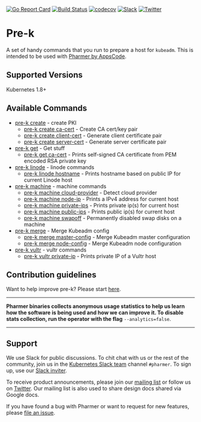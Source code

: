 [![Go Report Card](https://goreportcard.com/badge/pharmer.dev/pre-k)](https://goreportcard.com/report/pharmer.dev/pre-k)
[![Build Status](https://travis-ci.org/pharmer/pre-k.svg?branch=master)](https://travis-ci.org/pharmer/pre-k)
[![codecov](https://codecov.io/gh/pharmer/pre-k/branch/master/graph/badge.svg)](https://codecov.io/gh/pharmer/pre-k)
[![Slack](http://slack.kubernetes.io/badge.svg)](http://slack.kubernetes.io/#pharmer)
[![Twitter](https://img.shields.io/twitter/follow/appscodehq.svg?style=social&logo=twitter&label=Follow)](https://twitter.com/intent/follow?screen_name=AppsCodeHQ)

# Pre-k
A set of handy commands that you run to prepare a host for `kubeadm`. This is intended to be used with [Pharmer by AppsCode](https://appscode.com/products/pharmer).


## Supported Versions
Kubernetes 1.8+


## Available Commands
* [pre-k create](/docs/reference/pre-k_create.md)	 - create PKI
  * [pre-k create ca-cert](/docs/reference/pre-k_create_ca-cert.md)	 - Create CA cert/key pair
  * [pre-k create client-cert](/docs/reference/pre-k_create_client-cert.md)	 - Generate client certificate pair
  * [pre-k create server-cert](/docs/reference/pre-k_create_server-cert.md)	 - Generate server certificate pair
* [pre-k get](/docs/reference/pre-k_get.md)	 - Get stuff
  * [pre-k get ca-cert](/docs/reference/pre-k_get_ca-cert.md)	 - Prints self-signed CA certificate from PEM encoded RSA private key
* [pre-k linode](/docs/reference/pre-k_linode.md)  - linode commands
  * [pre-k linode hostname](/docs/reference/pre-k_linode_hostname.md)	 - Prints hostname based on public IP for current Linode host
* [pre-k machine](/docs/reference/pre-k_machine.md)  - machine commands
  * [pre-k machine cloud-provider](/docs/reference/pre-k_machine_cloud-provider.md)  - Detect cloud provider
  * [pre-k machine node-ip](/docs/reference/pre-k_machine_node-ip.md)  - Prints a IPv4 address for current host
  * [pre-k machine private-ips](/docs/reference/pre-k_machine_private-ips.md)  - Prints private ip(s) for current host
  * [pre-k machine public-ips](/docs/reference/pre-k_machine_public-ips.md)  - Prints public ip(s) for current host
  * [pre-k machine swapoff](/docs/reference/pre-k_machine_swapoff.md)  - Permanently disabled swap disks on a machine
* [pre-k merge](/docs/reference/pre-k_merge.md)	 - Merge Kubeadm config
  * [pre-k merge master-config](/docs/reference/pre-k_merge_master-config.md)	 - Merge Kubeadm master configuration
  * [pre-k merge node-config](/docs/reference/pre-k_merge_node-config.md)	 - Merge Kubeadm node configuration
* [pre-k vultr](/docs/reference/pre-k_vultr.md)  - vultr commands
  * [pre-k vultr private-ip](/docs/reference/pre-k_vultr_private-ip.md)  - Prints private IP of a Vultr host


## Contribution guidelines
Want to help improve pre-k? Please start [here](/CONTRIBUTING.md).

---

**Pharmer binaries collects anonymous usage statistics to help us learn how the software is being used and how we can improve it. To disable stats collection, run the operator with the flag** `--analytics=false`.

---

## Support
We use Slack for public discussions. To chit chat with us or the rest of the community, join us in the [Kubernetes Slack team](https://kubernetes.slack.com/messages/C81LSKMPE/details/) channel `#pharmer`. To sign up, use our [Slack inviter](http://slack.kubernetes.io/).

To receive product announcements, please join our [mailing list](https://groups.google.com/forum/#!forum/pharmer) or follow us on [Twitter](https://twitter.com/AppsCodeHQ). Our mailing list is also used to share design docs shared via Google docs.

If you have found a bug with Pharmer or want to request for new features, please [file an issue](https://github.com/pharmer/pharmer/issues/new).

